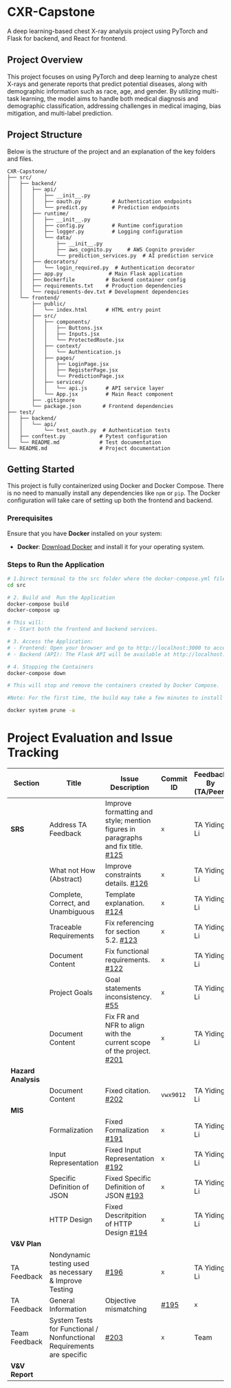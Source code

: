 # CXR-Capstone

A deep learning-based chest X-ray analysis project using PyTorch and Flask for backend, and React for frontend.

## Project Overview
This project focuses on using PyTorch and deep learning to analyze chest X-rays and generate reports that predict potential diseases, along with demographic information such as race, age, and gender. By utilizing multi-task learning, the model aims to handle both medical diagnosis and demographic classification, addressing challenges in medical imaging, bias mitigation, and multi-label prediction.

## Project Structure

Below is the structure of the project and an explanation of the key folders and files.
```
CXR-Capstone/
├── src/
│   ├── backend/
│   │   ├── api/
│   │   │   ├── __init__.py
│   │   │   ├── oauth.py          # Authentication endpoints
│   │   │   └── predict.py        # Prediction endpoints
│   │   ├── runtime/
│   │   │   ├── __init__.py
│   │   │   ├── config.py         # Runtime configuration
│   │   │   ├── logger.py         # Logging configuration
│   │   │   └── data/
│   │   │       ├── __init__.py
│   │   │       ├── aws_cognito.py     # AWS Cognito provider
│   │   │       └── prediction_services.py  # AI prediction service
│   │   ├── decorators/
│   │   │   └── login_required.py  # Authentication decorator
│   │   ├── app.py               # Main Flask application
│   │   ├── Dockerfile          # Backend container config
│   │   ├── requirements.txt    # Production dependencies
│   │   └── requirements-dev.txt # Development dependencies
│   └── frontend/
│       ├── public/
│       │   └── index.html      # HTML entry point
│       ├── src/
│       │   ├── components/
│       │   │   ├── Buttons.jsx
│       │   │   ├── Inputs.jsx
│       │   │   └── ProtectedRoute.jsx
│       │   ├── context/
│       │   │   └── Authentication.js
│       │   ├── pages/
│       │   │   ├── LoginPage.jsx
│       │   │   ├── RegisterPage.jsx
│       │   │   └── PredictionPage.jsx
│       │   ├── services/
│       │   │   └── api.js      # API service layer
│       │   └── App.jsx         # Main React component
│       ├── .gitignore
│       └── package.json       # Frontend dependencies
├── test/
│   ├── backend/
│   │   └── api/
│   │       └── test_oauth.py  # Authentication tests
│   ├── conftest.py           # Pytest configuration
│   └── README.md             # Test documentation
└── README.md                 # Project documentation
```

## Getting Started

This project is fully containerized using Docker and Docker Compose. There is no need to manually install any dependencies like `npm` or `pip`. The Docker configuration will take care of setting up both the frontend and backend.


### Prerequisites

Ensure that you have **Docker** installed on your system:

- **Docker**: [Download Docker](https://www.docker.com/get-started) and install it for your operating system.

### Steps to Run the Application

```bash
# 1.Direct terminal to the src folder where the docker-compose.yml file is located:
cd src 

# 2. Build and  Run the Application
docker-compose build
docker-compose up

# This will:
# - Start both the frontend and backend services.

# 3. Access the Application:
# - Frontend: Open your browser and go to http://localhost:3000 to access the web interface.
# - Backend (API): The Flask API will be available at http://localhost:8888.

# 4. Stopping the Containers
docker-compose down

# This will stop and remove the containers created by Docker Compose.

#Note: For the first time, the build may take a few minutes to install and cache dependencies. To remove cached images and free up space, you can use the following command:

docker system prune -a
```
# Project Evaluation and Issue Tracking


| Section                 | Title                              | Issue Description           | Commit ID  | Feedback By (TA/Peer) |
|-------------------------|------------------------------------|-----------------------------|------------|------------------------|
| **SRS**                 | Address TA Feedback               | Improve formatting and style; mention figures in paragraphs and fix title. [#125](https://github.com/RezaJodeiri/CXR-Capstone/issues/125) | `x`  | TA Yiding Li|
|                         | What not How (Abstract)           | Improve constraints details. [#126](https://github.com/RezaJodeiri/CXR-Capstone/issues/126)                                               | `x`  | TA Yiding Li|
|                         | Complete, Correct, and Unambiguous| Template explanation. [#124](https://github.com/RezaJodeiri/CXR-Capstone/issues/124)                                                      | `x`  | TA Yiding Li|
|                         | Traceable Requirements            | Fix referencing for section 5.2. [#123](https://github.com/RezaJodeiri/CXR-Capstone/issues/123)                                           | `x`  | TA Yiding Li
|                         | Document Content                  | Fix functional requirements. [#122](https://github.com/RezaJodeiri/CXR-Capstone/issues/122)                                               | `x`  | TA Yiding Li|
|                         | Project Goals                     | Goal statements inconsistency. [#55](https://github.com/RezaJodeiri/CXR-Capstone/issues/55)                                               | `x`  | TA Yiding Li|
|                         | Document Content                  | Fix FR and NFR to align with the current scope of the project. [#201](https://github.com/RezaJodeiri/CXR-Capstone/issues/201)             | `x`  | TA Yiding Li|
| **Hazard Analysis**     |                                   |                                                                                |            |                      |
|                         | Document Content                  | Fixed citation. [#202](https://github.com/RezaJodeiri/CXR-Capstone/issues/202) | `vwx9012`  | TA Yiding Li          |
| **MIS**                 |                                      |                             |            |                      |
|                         | Formalization                     | Fixed Formalization [#191](https://github.com/RezaJodeiri/CXR-Capstone/issues/191)                 | `x`  | TA Yiding Li|
|                         | Input Representation              | Fixed Input Representation [#192](https://github.com/RezaJodeiri/CXR-Capstone/issues/192)          | `x`  | TA Yiding Li|
|                         | Specific Definition of JSON       | Fixed Specific Definition of JSON [#193](https://github.com/RezaJodeiri/CXR-Capstone/issues/193)   | `x`  | TA Yiding Li|
|                         | HTTP Design                       | Fixed Descritpition of HTTP Design [#194](https://github.com/RezaJodeiri/CXR-Capstone/issues/194)  | `x`  | TA Yiding Li|
| **V&V Plan**            |                                      |                             |            |                      |
| TA Feedback  | Nondynamic testing used as necessary & Improve Testing                 | [#196](https://github.com/RezaJodeiri/CXR-Capstone/issues/196) | `x`  | TA Yiding Li  |
| TA Feedback  | General Information                                                    | Objective mismatching                                | [#195](https://github.com/RezaJodeiri/CXR-Capstone/issues/195) | `x`  | TA Yiding Li |
| Team Feedback | System Tests for Functional / Nonfunctional Requirements are specific | [#203](https://github.com/RezaJodeiri/CXR-Capstone/issues/203) | `x`  | Team        |
| **V&V Report**          |                                      |                             |            |                      |
